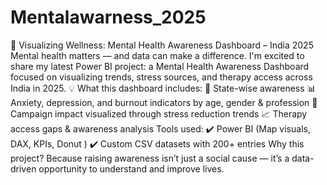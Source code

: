 # Mentalawarness_2025
🧠 Visualizing Wellness: Mental Health Awareness Dashboard – India 2025
Mental health matters — and data can make a difference.
 I'm excited to share my latest Power BI project: a Mental Health Awareness Dashboard focused on visualizing trends, stress sources, and therapy access across India in 2025.
💡 What this dashboard includes:
 📍 State-wise awareness 
 📊 Anxiety, depression, and burnout indicators by age, gender & profession
 💬 Campaign impact visualized through stress reduction trends
 📈 Therapy access gaps & awareness analysis
Tools used:
 ✔️ Power BI (Map visuals, DAX, KPIs, Donut )
 ✔️ Custom CSV datasets with 200+ entries
Why this project?
 Because raising awareness isn’t just a social cause — it’s a data-driven opportunity to understand and improve lives.
